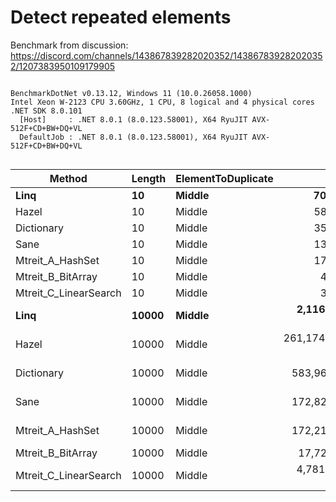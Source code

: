 # Detect repeated elements
Benchmark from discussion: https://discord.com/channels/143867839282020352/143867839282020352/1207383950109179905


```

BenchmarkDotNet v0.13.12, Windows 11 (10.0.26058.1000)
Intel Xeon W-2123 CPU 3.60GHz, 1 CPU, 8 logical and 4 physical cores
.NET SDK 8.0.101
  [Host]     : .NET 8.0.1 (8.0.123.58001), X64 RyuJIT AVX-512F+CD+BW+DQ+VL
  DefaultJob : .NET 8.0.1 (8.0.123.58001), X64 RyuJIT AVX-512F+CD+BW+DQ+VL


```
| Method                | Length | ElementToDuplicate | Mean              | Error            | StdDev           | Median            | Gen0     | Gen1     | Gen2     | Allocated |
|---------------------- |------- |------------------- |------------------:|-----------------:|-----------------:|------------------:|---------:|---------:|---------:|----------:|
| **Linq**                  | **10**     | **Middle**             |         **700.10 ns** |        **12.816 ns** |        **22.106 ns** |         **695.27 ns** |   **0.3166** |        **-** |        **-** |    **1368 B** |
| Hazel                 | 10     | Middle             |         587.66 ns |        16.189 ns |        46.966 ns |         579.86 ns |   0.3004 |        - |        - |    1296 B |
| Dictionary            | 10     | Middle             |         355.60 ns |         7.143 ns |        18.438 ns |         350.70 ns |   0.2298 |        - |        - |     992 B |
| Sane                  | 10     | Middle             |         131.16 ns |         2.881 ns |         8.125 ns |         128.33 ns |   0.0684 |        - |        - |     296 B |
| Mtreit_A_HashSet      | 10     | Middle             |         179.12 ns |         4.992 ns |        14.242 ns |         174.92 ns |   0.0758 |        - |        - |     328 B |
| Mtreit_B_BitArray     | 10     | Middle             |          40.16 ns |         0.832 ns |         1.457 ns |          40.03 ns |   0.0148 |        - |        - |      64 B |
| Mtreit_C_LinearSearch | 10     | Middle             |          35.04 ns |         0.731 ns |         1.738 ns |          34.58 ns |        - |        - |        - |         - |
| **Linq**                  | **10000**  | **Middle**             |   **2,116,378.23 ns** |    **87,788.460 ns** |   **258,846.255 ns** |   **2,105,642.19 ns** | **179.6875** | **136.7188** |  **50.7813** | **1142577 B** |
| Hazel                 | 10000  | Middle             | 261,174,600.00 ns | 4,664,635.506 ns | 4,135,077.877 ns | 260,725,325.00 ns |        - |        - |        - | 1203168 B |
| Dictionary            | 10000  | Middle             |     583,969.60 ns |    11,643.348 ns |    27,671.648 ns |     580,640.67 ns | 221.6797 | 221.6797 | 221.6797 |  942083 B |
| Sane                  | 10000  | Middle             |     172,828.85 ns |     4,157.086 ns |    11,792.962 ns |     169,834.91 ns |  38.3301 |  38.3301 |  38.3301 |  161781 B |
| Mtreit_A_HashSet      | 10000  | Middle             |     172,210.09 ns |     3,408.810 ns |     8,552.039 ns |     171,450.82 ns |  38.3301 |  38.3301 |  38.3301 |  161814 B |
| Mtreit_B_BitArray     | 10000  | Middle             |      17,728.50 ns |       340.139 ns |       781.526 ns |      17,387.49 ns |   0.2747 |        - |        - |    1312 B |
| Mtreit_C_LinearSearch | 10000  | Middle             |   4,781,250.84 ns |    58,959.715 ns |    52,266.252 ns |   4,763,301.17 ns |        - |        - |        - |       1 B |
